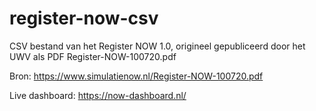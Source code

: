 # register-now-csv
CSV bestand van het Register NOW 1.0, origineel gepubliceerd door het UWV als PDF Register-NOW-100720.pdf

Bron: https://www.simulatienow.nl/Register-NOW-100720.pdf

Live dashboard: https://now-dashboard.nl/
